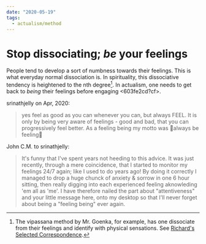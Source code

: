 ```yaml
---
date: "2020-05-19"
tags:
  - actualism/method
---
```


# Stop dissociating; *be* your feelings

People tend to develop a sort of numbness towards their feelings. This is what everyday normal dissociation is. In spirituality, this dissociative tendency is heightened to the nth degree[^goenka]. In actualism, one needs to get back to *being* their feelings before engaging <603fe2cd?cf>. 

srinathjelly on Apr, 2020:

> yes feel as good as you can whenever you can, but always FEEL. It is only by
  being very aware of feelings - good and bad, that you can progressively feel
  better. As a feeling being my motto was always be feeling

John C.M. to srinathjelly:

> It's funny that I've spent years not heeding to this advice. It was just
  recently, through a mere coincidence, that I started to monitor my feelings
  24/7 again; like I used to do years ago! By doing it correctly I managed to
  drop a huge chunck of anxiety & sorrow in one 6 hour sitting, then really
  digging into each experienced feeling aknowleding 'em all as 'me'. I have
  therefore nailed the part about "attentiveness" and your little message here,
  onto my desktop so that I'll never forget about being a "feeling being" ever
  again.

[^goenka]: The vipassana method by Mr. Goenka, for example, has one dissociate from their feelings and identify with physical sensations. See [Richard's Selected Correspondence](http://www.actualfreedom.com.au/richard/selectedcorrespondence/sc-goenka.htm).